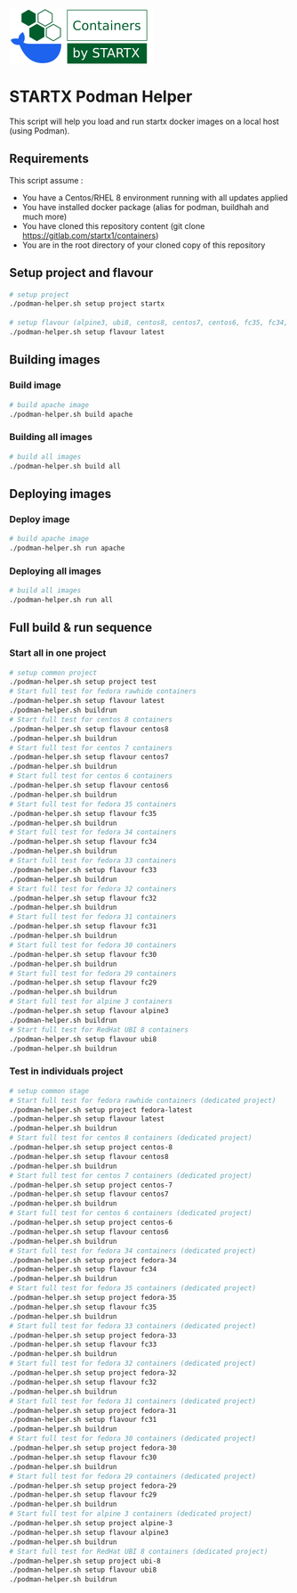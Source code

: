 [![startxfr/docker-images](https://raw.githubusercontent.com/startxfr/docker-images/master/.gitlab/img/logo-small.svg?sanitize=true)](https://gitlab.com/startx1/containers)

# STARTX Podman Helper

This script will help you load and run startx docker images on a local host (using Podman).

## Requirements

This script assume :

- You have a Centos/RHEL 8 environment running with all updates applied
- You have installed docker package (alias for podman, buildhah and much more)
- You have cloned this repository content (git clone https://gitlab.com/startx1/containers)
- You are in the root directory of your cloned copy of this repository

## Setup project and flavour

```bash
# setup project
./podman-helper.sh setup project startx

# setup flavour (alpine3, ubi8, centos8, centos7, centos6, fc35, fc34, fc33, fc32, fc31, fc30, fc29 or fc28)
./podman-helper.sh setup flavour latest
```

## Building images

### Build image

```bash
# build apache image
./podman-helper.sh build apache
```

### Building all images

```bash
# build all images
./podman-helper.sh build all
```

## Deploying images

### Deploy image

```bash
# build apache image
./podman-helper.sh run apache
```

### Deploying all images

```bash
# build all images
./podman-helper.sh run all
```

## Full build & run sequence

### Start all in one project

```bash
# setup common project
./podman-helper.sh setup project test
# Start full test for fedora rawhide containers
./podman-helper.sh setup flavour latest
./podman-helper.sh buildrun
# Start full test for centos 8 containers
./podman-helper.sh setup flavour centos8
./podman-helper.sh buildrun
# Start full test for centos 7 containers
./podman-helper.sh setup flavour centos7
./podman-helper.sh buildrun
# Start full test for centos 6 containers
./podman-helper.sh setup flavour centos6
./podman-helper.sh buildrun
# Start full test for fedora 35 containers
./podman-helper.sh setup flavour fc35
./podman-helper.sh buildrun
# Start full test for fedora 34 containers
./podman-helper.sh setup flavour fc34
./podman-helper.sh buildrun
# Start full test for fedora 33 containers
./podman-helper.sh setup flavour fc33
./podman-helper.sh buildrun
# Start full test for fedora 32 containers
./podman-helper.sh setup flavour fc32
./podman-helper.sh buildrun
# Start full test for fedora 31 containers
./podman-helper.sh setup flavour fc31
./podman-helper.sh buildrun
# Start full test for fedora 30 containers
./podman-helper.sh setup flavour fc30
./podman-helper.sh buildrun
# Start full test for fedora 29 containers
./podman-helper.sh setup flavour fc29
./podman-helper.sh buildrun
# Start full test for alpine 3 containers
./podman-helper.sh setup flavour alpine3
./podman-helper.sh buildrun
# Start full test for RedHat UBI 8 containers
./podman-helper.sh setup flavour ubi8
./podman-helper.sh buildrun
```

### Test in individuals project

```bash
# setup common stage
# Start full test for fedora rawhide containers (dedicated project)
./podman-helper.sh setup project fedora-latest
./podman-helper.sh setup flavour latest
./podman-helper.sh buildrun
# Start full test for centos 8 containers (dedicated project)
./podman-helper.sh setup project centos-8
./podman-helper.sh setup flavour centos8
./podman-helper.sh buildrun
# Start full test for centos 7 containers (dedicated project)
./podman-helper.sh setup project centos-7
./podman-helper.sh setup flavour centos7
./podman-helper.sh buildrun
# Start full test for centos 6 containers (dedicated project)
./podman-helper.sh setup project centos-6
./podman-helper.sh setup flavour centos6
./podman-helper.sh buildrun
# Start full test for fedora 34 containers (dedicated project)
./podman-helper.sh setup project fedora-34
./podman-helper.sh setup flavour fc34
./podman-helper.sh buildrun
# Start full test for fedora 35 containers (dedicated project)
./podman-helper.sh setup project fedora-35
./podman-helper.sh setup flavour fc35
./podman-helper.sh buildrun
# Start full test for fedora 33 containers (dedicated project)
./podman-helper.sh setup project fedora-33
./podman-helper.sh setup flavour fc33
./podman-helper.sh buildrun
# Start full test for fedora 32 containers (dedicated project)
./podman-helper.sh setup project fedora-32
./podman-helper.sh setup flavour fc32
./podman-helper.sh buildrun
# Start full test for fedora 31 containers (dedicated project)
./podman-helper.sh setup project fedora-31
./podman-helper.sh setup flavour fc31
./podman-helper.sh buildrun
# Start full test for fedora 30 containers (dedicated project)
./podman-helper.sh setup project fedora-30
./podman-helper.sh setup flavour fc30
./podman-helper.sh buildrun
# Start full test for fedora 29 containers (dedicated project)
./podman-helper.sh setup project fedora-29
./podman-helper.sh setup flavour fc29
./podman-helper.sh buildrun
# Start full test for alpine 3 containers (dedicated project)
./podman-helper.sh setup project alpine-3
./podman-helper.sh setup flavour alpine3
./podman-helper.sh buildrun
# Start full test for RedHat UBI 8 containers (dedicated project)
./podman-helper.sh setup project ubi-8
./podman-helper.sh setup flavour ubi8
./podman-helper.sh buildrun
```
